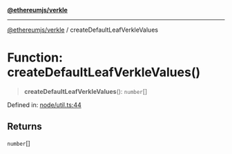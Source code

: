 [**@ethereumjs/verkle**](../README.md)

***

[@ethereumjs/verkle](../README.md) / createDefaultLeafVerkleValues

# Function: createDefaultLeafVerkleValues()

> **createDefaultLeafVerkleValues**(): `number`[]

Defined in: [node/util.ts:44](https://github.com/Dargon789/ethereumjs-monorepo/blob/master/packages/verkle/src/node/util.ts#L44)

## Returns

`number`[]
